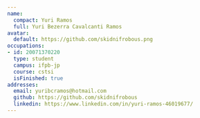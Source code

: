 ```yaml
---
name:
  compact: Yuri Ramos
  full: Yuri Bezerra Cavalcanti Ramos
avatar:
  default: https://github.com/skidnifrobous.png
occupations:
- id: 20071370220
  type: student
  campus: ifpb-jp
  course: cstsi
  isFinished: true
addresses:
  email: yuribcramos@hotmail.com
  github: https://github.com/skidnifrobous
  linkedin: https://www.linkedin.com/in/yuri-ramos-46019677/
---
```

